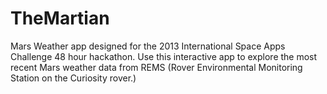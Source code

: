 TheMartian
==========

Mars Weather app designed for the 2013 International Space Apps Challenge 48 hour hackathon. 
Use this interactive app to explore the most recent Mars weather data from REMS 
(Rover Environmental Monitoring Station on the Curiosity rover.)
